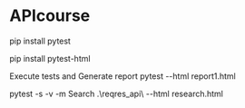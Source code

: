 # APIcourse

pip install pytest

pip install pytest-html  

Execute tests and Generate report
pytest --html report1.html


pytest -s -v -m Search .\reqres_api\ --html research.html
